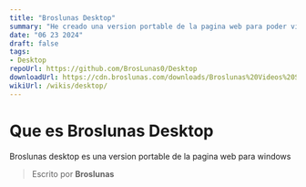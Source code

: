 ```yaml
---
title: "Broslunas Desktop"
summary: "He creado una version portable de la pagina web para poder visualizarla en cualquier momento"
date: "06 23 2024"
draft: false
tags:
- Desktop
repoUrl: https://github.com/BrosLunas0/Desktop
downloadUrl: https://cdn.broslunas.com/downloads/Broslunas%20Videos%20Setup%201.0.0.exe
wikiUrl: /wikis/desktop/
---
```

# Que es Broslunas Desktop
Broslunas desktop es una version portable de la pagina web para windows

> Escrito por **Broslunas**